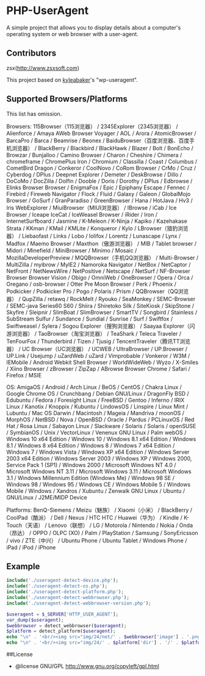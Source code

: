 # PHP-UserAgent

A simple project that allows you to display details about a computer's operating system or web browser with a user-agent.

## Contributors
zsx(http://www.zsxsoft.com)

This project based on [kyleabaker](http://www.kyleabaker.com/goodies/coding/wp-useragent/)'s "wp-useragent".

## Supported Browsers/Platforms

This list has omission.

Browsers: 115Browser（115浏览器） / 2345Explorer（2345浏览器） / Alienforce / Amaya AWeb Browser Voyager / AOL / Arora / AtomicBrowser / BarcaPro / Barca / Beamrise / Beonex / BaiduBrowser（百度浏览器、百度手机浏览器） / BlackBerry / Blackbird / BlackHawk / Blazer / Bolt / BonEcho / Browzar / Bunjalloo / Camino Browser / Charon / Cheshire / Chimera / chromeframe / ChromePlus Iron / Chromium / Classilla / Coast / Columbus / CometBird Dragon / Conkeror / CoolNovo / CoRom Browser / CrMo / Cruz / Cyberdog / DPlus / Deepnet Explorer / Demeter / DeskBrowse / Dillo / DoCoMo / DocZilla / Dolfin / Dooble / Doris / Dorothy / DPlus / Edbrowse / Elinks Browser Browser / EnigmaFox / Epic / Epiphany Escape / Fennec / Firebird / Fireweb Navigator / Flock / Fluid / Galaxy / Galeon / GlobalMojo Browser / GoSurf / GranParadiso / GreenBrowser / Hana / HotJava / Hv3 / Iris WebExplorer / MiuiBrowser（MIUI浏览器） / IBrowse / iCab / Ice Browser / Iceape IceCat / IceWeasel Browser / iRider / Iron / InternetSurfboard / Jasmine / K-Meleon / K-Ninja / Kapiko / Kazehakase Strata / KKman / KMail / KMLite / Konqueror / Kylo / LBrowser（猎豹浏览器） / Liebaofast / Links / Lobo / lolifox / Lorentz / Lunascape / Lynx / Madfox / Maemo Browser / Maxthon（傲游浏览器） / MIB / Tablet browser / Midori / Minefield / MiniBrowser / Minimo / Mosaic / MozillaDeveloperPreview / MQQBrowser（手机QQ浏览器） / Multi-Browser / MultiZilla / myibrow / MyIE2 / Namoroka Navigator / NetBox / NetCaptor / NetFront / NetNewsWire / NetPositive / Netscape / NetSurf / NF-Browser Browser Browser Vision / Obigo / OmniWeb / OneBrowser / Opera / Orca / Oregano / osb-browser / Otter Pre Moon Browser / Perk / Phoenix / Podkicker / Podkicker Pro / Pogo / Polaris / Prism / QQBrowser（QQ浏览器） / QupZilla / retawq / RockMelt / Ryouko / SeaMonkey / SEMC-Browser / SEMC-java Series60 S60 / Shiira / Shiretoko Silk / SiteKiosk / SkipStone / Skyfire / Sleipnir / SlimBoat / SlimBrowser / SmartTV / Songbird / Stainless / SubStream Sulfur / Sundance / Sundial / Sunrise / Surf / Swiftfox / Swiftweasel / Sylera / Sogou Explorer（搜狗浏览器） / Saayaa Explorer（闪游浏览器） / TaoBrowser（淘宝浏览器） / TeaShark / Teleca Traveler / TenFourFox / Thunderbird / Tizen / Tjusig / TencentTraveler（腾讯TT浏览器） / UC Browser（UC浏览器） / UCWEB / UltraBrowser / UP.Browser / UP.Link / Usejump / uZardWeb / uZard / Vimprobable / Vonkeror / W3M / IEMobile / Android Webkit Shell Browser / WorldWideWeb / Wyzo / X-Smiles / Xiino Browser / zBrowser / ZipZap / ABrowse Browser Chrome / Safari / Firefox / MSIE

OS: AmigaOS / Android / Arch Linux / BeOS / CentOS / Chakra Linux / Google Chrome OS / Crunchbang / Debian GNU/Linux / DragonFly BSD / Edubuntu / Fedora / Foresight Linux / FreeBSD / Gentoo / Inferno / IRIX Linux / Kanotix / Knoppix / Kubuntu / LindowsOS / Linspire / Linux Mint / Lubuntu / Mac OS Darwin / Macintosh / Mageia / Mandriva / moonOS / MorphOS / NetBSD / Nova / OpenBSD / Oracle / Pardus / PCLinuxOS / Red Hat / Rosa Linux / Sabayon Linux / Slackware / Solaris / Solaris / openSUSE / SymbianOS / Unix / VectorLinux / Venenux GNU Linux / Palm webOS / Windows 10 x64 Edition / Windows 10 / Windows 8.1 x64 Edition / Windows 8.1 / Windows 8 x64 Edition / Windows 8 / Windows 7 x64 Edition / Windows 7 / Windows Vista / Windows XP x64 Edition / Windows Server 2003 x64 Edition / Windows Server 2003 / Windows XP / Windows 2000, Service Pack 1 (SP1) / Windows 2000 / Microsoft Windows NT 4.0 / Microsoft Windows NT 3.11 / Microsoft Windows 3.11 / Microsoft Windows 3.1 / Windows Millennium Edition (Windows Me) / Windows 98 SE / Windows 98 / Windows 95 / Windows CE / Windows Mobile 5 / Windows Mobile / Windows / Xandros / Xubuntu / Zenwalk GNU Linux / Ubuntu / GNU/Linux / J2ME/MIDP Device


Platforms: BenQ-Siemens / Meizu（魅族） / Xiaomi（小米） / BlackBerry / CoolPad（酷派） / Dell / Nexus / HTC HTC / Huawei（华为） / Kindle / K-Touch（天语） / Lenovo（联想） / LG / Motorola / Nintendo / Nokia / Onda（昂达） / OPPO / OLPC (XO) / Palm / PlayStation / Samsung / SonyEricsson / vivo / ZTE（中兴） / Ubuntu Phone / Ubuntu Tablet / Windows Phone / iPad / iPod / iPhone



## Example
```php
include('./useragent-detect-device.php');
include('./useragent-detect-os.php');
include('./useragent-detect-platform.php');
include('./useragent-detect-webbrowser.php');
include('./useragent-detect-webbrowser-version.php');

$useragent = $_SERVER['HTTP_USER_AGENT'];
var_dump($useragent);
$webbrowser = detect_webbrowser($useragent);
$platform = detect_platform($useragent);
echo "\n" . '<br/><img src="img/24/net/' . $webbrowser['image'] . '.png" />' . $webbrowser['title'];
echo "\n" . '<br/><img src="img/24/' . $platform['dir'] . '/' . $platform['image'] . '.png" />' . $platform['title'];
```
##License
 * @license GNU/GPL http://www.gnu.org/copyleft/gpl.html
